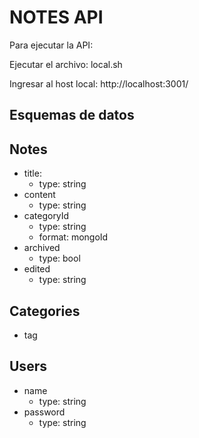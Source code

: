# NOTES API

Para ejecutar la API:

Ejecutar el archivo:
local.sh

Ingresar al host local:
http://localhost:3001/

## Esquemas de datos
## Notes
- title:
    - type: string
- content
    - type: string
- categoryId
    - type: string
    - format: mongoId
- archived
    - type: bool
- edited
    - type: string

## Categories
- tag

## Users
- name
    - type: string
- password
    - type: string